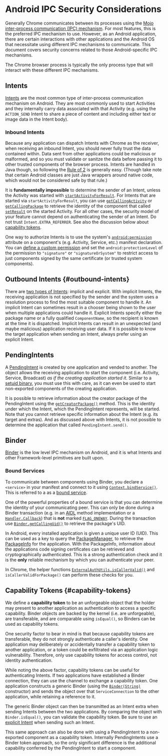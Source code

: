 # Android IPC Security Considerations

Generally Chrome communicates between its processes using the
[Mojo](../../mojo/README.md) [inter-process communication (IPC)
mechanism](mojo.md). For most features, this is the preferred IPC mechanism to
use. However, as an Android application, there are certain interactions with
other applications and the Android OS that necessitate using different IPC
mechanisms to communicate. This document covers security concerns related to
those Android-specific IPC mechanisms.

The Chrome browser process is typically the only process type that will interact
with these different IPC mechanisms.

## Intents

[Intents](https://developer.android.com/guide/components/intents-filters) are
the most common type of inter-process communication mechanism on Android. They
are most commonly used to start Activities and they internally carry data
associated with that Activity (e.g. using the `ACTION_SEND` Intent to share a
piece of content and including either text or image data in the Intent body).

### Inbound Intents

Because any application can dispatch Intents with Chrome as the receiver, when
receiving an inbound Intent, you should never fully trust the data contained
within. Data sent from other applications could be malicious or malformed, and
so you must validate or sanitze the data before passing it to other trusted
components of the browser process. Intents are handled in Java though, so
following the [Rule of 2](rule-of-2.md) is generally easy. (Though take note
that certain Android classes are just Java wrappers around native code, which
would not be considered safe by that rule.)

It is **fundamentally impossible** to determine the sender of an Intent, unless
the Activity was started with
[`startActivityForResult`](https://developer.android.com/reference/android/app/Activity#startActivityForResult(android.content.Intent,%20int)).
For Intents that are started via `startActivityForResult`, you can use
[`getCallingActivity`](https://developer.android.com/reference/android/app/Activity#getCallingActivity())
or
[`getCallingPackage`](https://developer.android.com/reference/android/app/Activity#getCallingPackage())
to retrieve the identity of the component that called
[`setResult`](https://developer.android.com/reference/android/app/Activity#setResult(int))
on the started Activity. For all other cases, the security model of your feature
cannot depend on authenticating the sender of an Intent. Do not trust
`Intent.EXTRA_REFERRER`. See also the discussion below about [capability
tokens](#capability-tokens).

One way to authorize Intents is to use the system's
[`android:permission`](https://developer.android.com/guide/topics/permissions/overview#permission_enforcement)
attribute on a component's (e.g. Activity, Service, etc.) manifest declaration.
You can [define a custom permission](https://developer.android.com/guide/topics/permissions/defining) and
set the `android:protectionLevel` of the permission to `"signature"` or
`"signatureOrSystem"` to restrict access to just components signed by the same
certificate (or trusted system components).

## Outbound Intents {#outbound-intents}

There are [two types of Intents](https://developer.android.com/guide/components/intents-filters?hl=en#Types):
implicit and explicit. With implicit Intents, the receiving application is not
specified by the sender and the system uses a resolution process to find the
most suitable component to handle it. An implicit Intent can sometimes result in
a chooser being shown to the user when multiple applications could handle it.
Explicit Intents specify either the package name or a fully qualified
`ComponentName`, so the recipient is known at the time it is dispatched.
Implicit Intents can result in an unexpected (and maybe malicious) application
receiving user data. If it is possible to know the target application when
sending an Intent, always prefer using an explicit Intent.

## PendingIntents

A [PendingIntent](https://developer.android.com/reference/android/app/PendingIntent)
is created by one application and vended to another. The object allows the
receiving application to start the component (i.e. Activity, Service, Broadcast)
_as if the creating application started it_. Similar to a [setuid binary](https://en.wikipedia.org/wiki/Setuid),
you must use this with care, as it can even be used to start non-exported
components of the creating application.

It is possible to retrieve information about the creator package of the
PendingIntent using the [`getCreatorPackage()`](https://developer.android.com/reference/android/app/PendingIntent.html#getCreatorPackage())
method. This is the identity under which the Intent, which the PendingIntent
represents, will be started. Note that you cannot retrieve specific information
about the Intent (e.g. its target and extras). And as discussed above with
Intents, it is not possible to determine the application that called
`PendingIntent.send()`.

## Binder

[Binder](https://developer.android.com/reference/android/os/Binder) is the low
level IPC mechanism on Android, and it is what Intents and other Framework-level
primitives are built upon.

### Bound Services

To communicate between components using Binder, you declare a `<service>` in
your manifest and connect to it using [`Context.bindService()`](https://developer.android.com/reference/android/content/Context.html#bindService(android.content.Intent,%2520android.content.ServiceConnection,%2520int)).
This is referred to a as a [bound service](https://developer.android.com/guide/components/bound-services).

One of the powerful properties of a bound service is that you can determine the
identity of your communicating peer. This can only be done during a Binder
transaction (e.g. in an [AIDL](https://developer.android.com/guide/components/aidl)
method implementation or a [`Handler.Callback`](https://developer.android.com/reference/android/os/Handler.Callback.html))
that is **not** marked [`FLAG_ONEWAY`](https://developer.android.com/reference/android/os/IBinder).
During the transaction use [`Binder.getCallingUid()`](https://developer.android.com/reference/android/os/Binder.html#getCallingUid())
to retrieve the package's UID.

In Android, every installed application is given a unique user ID (UID). This
can be used as a key to query the [PackageManager](https://developer.android.com/reference/android/content/pm/PackageManager),
to retrieve the [PackageInfo](https://developer.android.com/reference/android/content/pm/PackageInfo)
for the application. With the PackageInfo, information about the applications
code signing certificates can be retrieved and cryptographically authenticated.
This is a strong authentication check and it is the **only** reliable mechanism
by which you can authenticate your peer.

In Chrome, the helper functions
[`ExternalAuthUtils.isCallerValid()`](https://cs.chromium.org/chromium/src/chrome/android/java/src/org/chromium/chrome/browser/externalauth/ExternalAuthUtils.java?l=157&rcl=fa790f69ce80bf2e192d710ea08b8343cad93fbb)
and `isCallerValidForPackage()` can perform these checks for you.

## Capability Tokens {#capability-tokens}

We define a **capability token** to be an unforgeable object that the holder may
present to another application as authentication to access a specific
capability. Binder objects are backed by the kernel (i.e. are unforgeable), are
transferable, and are comparable using `isEqual()`, so Binders can be used as
capability tokens.

One security factor to bear in mind is that because capability tokens are
transferable, they do not strongly authenticate a caller's identity. One
application may deliberately or accidentally transfer a capability token to
another application, or a token could be exfiltrated via an application logic
vulnerability. Therefore, only use capability tokens for access control, not
identity authentication.

While noting the above factor, capability tokens can be useful for
authenticating Intents. If two applications have established a Binder
connection, they can use the channel to exchange a capability token. One
application constructs a generic Binder (using the
[`Binder(String)`](https://developer.android.com/reference/android/os/Binder.html#Binder(java.lang.String))
constructor) and sends the object over that `ServiceConnection` to the other
application, while retaining a reference to it.

The generic Binder object can then be transmitted as an Intent extra when
sending Intents between the two applications. By comparing the object with
`Binder.isEqual()`, you can validate the capability token. Be sure to use an
[explicit Intent](#outbound-intents) when sending such an Intent.

This same approach can also be done with using a PendingIntent to a non-exported
component as a capability token. Internally PendingIntents use a Binder token
approach, so the only significant difference is the additional capability
conferred by the PendingIntent to start a component.
